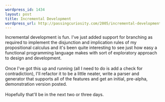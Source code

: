 ```yaml
--- 
wordpress_id: 1434
layout: post
title: Incremental Development
wordpress_url: http://passingcuriosity.com/2005/incremental-development/
---
```

Incremental development is fun. I've just added support for branching as required to implement the disjunction and implication rules of my propositional calculus and it's been quite interesting to see just how easy a functional programming language makes with sort of exploratory approach to design and development.<br /><br />Once I've got this up and running (all I need to do is add a check for contradiction), I'll refactor it to be a little neater, write a parser and generator that supports all of the features and get an initial, pre-alpha, demonstration version posted.<br /><br />Hopefully that'll be in the next two or three days.
